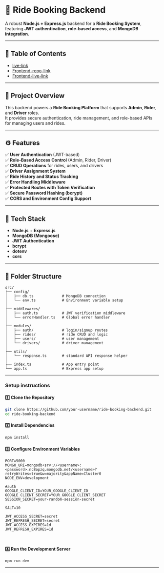 # 🚖 Ride Booking Backend

A robust **Node.js + Express.js** backend for a **Ride Booking System**, featuring **JWT authentication**, **role-based access**, and **MongoDB integration**.

---

## 📖 Table of Contents

- [live-link](#project-overview)
- [Frontend-repo-link](#project-overview)
- [Frontend-live-link](#project-overview)


---

## 🚀 Project Overview

This backend powers a **Ride Booking Platform** that supports **Admin**, **Rider**, and **Driver** roles.  
It provides secure authentication, ride management, and role-based APIs for managing users and rides.

---

## ⚙️ Features

✅ **User Authentication** (JWT-based)  
✅ **Role-Based Access Control** (Admin, Rider, Driver)  
✅ **CRUD Operations** for rides, users, and drivers  
✅ **Driver Assignment System**  
✅ **Ride History and Status Tracking**  
✅ **Error Handling Middleware**  
✅ **Protected Routes with Token Verification**  
✅ **Secure Password Hashing (bcrypt)**  
✅ **CORS and Environment Config Support**

---

## 🧰 Tech Stack

- **Node.js** + **Express.js**
- **MongoDB (Mongoose)**
- **JWT Authentication**
- **bcrypt**
- **dotenv**
- **cors**

---

## 📁 Folder Structure

```text
src/
├── config/
│   ├── db.ts             # MongoDB connection
│   └── env.ts            # Environment variable setup
│
├── middlewares/
│   ├── auth.ts           # JWT verification middleware
│   └── errorHandler.ts   # Global error handler
│
├── modules/
│   ├── auth/             # login/signup routes
│   ├── rides/            # ride CRUD and logic
│   ├── users/            # user management
│   └── drivers/          # driver management
│
├── utils/
│   └── response.ts       # standard API response helper
│
├── index.ts              # App entry point
└── app.ts                # Express app setup

```
---
### Setup instructions
#### 1️⃣ Clone the Repository

```bash
git clone https://github.com/your-username/ride-booking-backend.git
cd ride-booking-backend
```
#### 2️⃣ Install Dependencies
```bash
npm install
```
#### 3️⃣ Configure Environment Variables
```
PORT=5000
MONGO_URI=mongodb+srv://<username>:<password>.nc8opzq.mongodb.net/<username>?retryWrites=true&w=majority&appName=Cluster0
NODE_ENV=development

#auth
GOOGLE_CLIENT_ID=YOUR_GOOGLE_CLIENT_ID
GOOGLE_CLIENT_SECRET=YOUR_GOOGLE_CLIENT_SECRET
SESSION_SECRET=your-random-session-secret

SALT=10

JWT_ACCESS_SECRET=secret
JWT_REFRESH_SECRET=secret
JWT_ACCESS_EXPIRES=1d
JWT_REFRESH_EXPIRES=1d



```
#### 4️⃣ Run the Development Server
```
npm run dev
```
---
